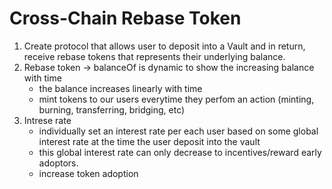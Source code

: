 # Cross-Chain Rebase Token

1. Create protocol that allows user to deposit into a Vault and in return, receive rebase tokens that represents their underlying balance.
2. Rebase token -> balanceOf is dynamic to show the increasing balance with time
    - the balance increases linearly with time
    - mint tokens to our users everytime they perfom an action (minting, burning, transferring, bridging, etc)
3. Intrese rate
    - individually set an interest rate per each user based on some global interest rate at the time the user deposit into the vault
    - this global interest rate can only decrease to incentives/reward early adoptors.
    - increase token adoption
